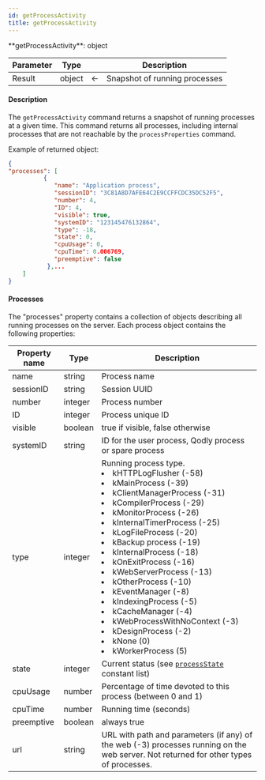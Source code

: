 ```yaml
---
id: getProcessActivity
title: getProcessActivity
---
```



<!-- REF #_command_.getProcessActivity.Syntax -->**getProcessActivity**: object<!-- END REF -->


<!-- REF #_command_.getProcessActivity.Params -->
|Parameter|Type||Description|
|---------|--- |:---:|------|
|Result|object|<-|Snapshot of running processes|<!-- END REF -->

#### Description

The `getProcessActivity` command <!-- REF #_command_.getProcessActivity.Summary -->returns a snapshot of running processes at a given time<!-- END REF -->. This command returns all processes, including internal processes that are not reachable by the `processProperties` command.

Example of returned object:

```json
{
"processes": [
          {
             "name": "Application process",
             "sessionID": "3C81A8D7AFE64C2E9CCFFCDC35DC52F5",
             "number": 4,
             "ID": 4,
             "visible": true,
             "systemID": "123145476132864",
             "type": -18,
             "state": 0,
             "cpuUsage": 0,
             "cpuTime": 0.006769,
             "preemptive": false
           },...
    ]
}
```


#### Processes

The "processes" property contains a collection of objects describing all running processes on the server. Each process object contains the following properties:

|Property name|Type|Description|
|---|---|---|
|name|string|Process name|
sessionID|string|Session UUID
number|integer|Process number
ID|integer|Process unique ID
visible|boolean|true if visible, false otherwise
systemID|string|ID for the user process, Qodly process or spare process
type|integer|Running process type. <li>kHTTPLogFlusher (-58)</li><li>kMainProcess (-39)</li><li>kClientManagerProcess (-31)</li><li>kCompilerProcess (-29)</li><li>kMonitorProcess (-26)</li><li>kInternalTimerProcess (-25)</li><li>kLogFileProcess (-20)</li><li>kBackup process (-19)</li><li>kInternalProcess (-18)</li><li>kOnExitProcess (-16)</li><li>kWebServerProcess (-13)</li><li>kOtherProcess (-10)</li><li>kEventManager (-8)</li><li>kIndexingProcess (-5)</li><li>kCacheManager (-4)</li><li>kWebProcessWithNoContext (-3)</li><li>kDesignProcess (-2)</li><li>kNone (0)</li><li>kWorkerProcess (5)</li>
|state|integer|Current status (see [`processState`](#processstate) constant list)|
|cpuUsage|number|Percentage of time devoted to this process (between 0 and 1)|
|cpuTime|number|Running time (seconds)|
|preemptive|boolean|always true|
|url|string|URL with path and parameters (if any) of the web (-3) processes running on the web server. Not returned for other types of processes.|
